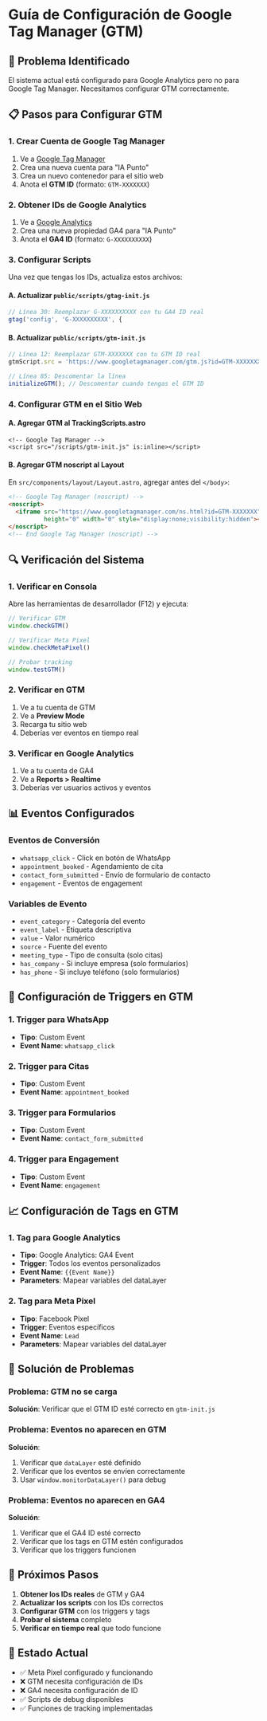 # Guía de Configuración de Google Tag Manager (GTM)

## 🔧 **Problema Identificado**

El sistema actual está configurado para Google Analytics pero no para Google Tag Manager. Necesitamos configurar GTM correctamente.

## 📋 **Pasos para Configurar GTM**

### **1. Crear Cuenta de Google Tag Manager**

1. Ve a [Google Tag Manager](https://tagmanager.google.com/)
2. Crea una nueva cuenta para "IA Punto"
3. Crea un nuevo contenedor para el sitio web
4. Anota el **GTM ID** (formato: `GTM-XXXXXXX`)

### **2. Obtener IDs de Google Analytics**

1. Ve a [Google Analytics](https://analytics.google.com/)
2. Crea una nueva propiedad GA4 para "IA Punto"
3. Anota el **GA4 ID** (formato: `G-XXXXXXXXXX`)

### **3. Configurar Scripts**

Una vez que tengas los IDs, actualiza estos archivos:

#### **A. Actualizar `public/scripts/gtag-init.js`**
```javascript
// Línea 30: Reemplazar G-XXXXXXXXXX con tu GA4 ID real
gtag('config', 'G-XXXXXXXXXX', {
```

#### **B. Actualizar `public/scripts/gtm-init.js`**
```javascript
// Línea 12: Reemplazar GTM-XXXXXXX con tu GTM ID real
gtmScript.src = 'https://www.googletagmanager.com/gtm.js?id=GTM-XXXXXXX';

// Línea 85: Descomentar la línea
initializeGTM(); // Descomentar cuando tengas el GTM ID
```

### **4. Configurar GTM en el Sitio Web**

#### **A. Agregar GTM al TrackingScripts.astro**
```astro
<!-- Google Tag Manager -->
<script src="/scripts/gtm-init.js" is:inline></script>
```

#### **B. Agregar GTM noscript al Layout**
En `src/components/layout/Layout.astro`, agregar antes del `</body>`:
```html
<!-- Google Tag Manager (noscript) -->
<noscript>
  <iframe src="https://www.googletagmanager.com/ns.html?id=GTM-XXXXXXX"
          height="0" width="0" style="display:none;visibility:hidden"></iframe>
</noscript>
<!-- End Google Tag Manager (noscript) -->
```

## 🔍 **Verificación del Sistema**

### **1. Verificar en Consola**
Abre las herramientas de desarrollador (F12) y ejecuta:
```javascript
// Verificar GTM
window.checkGTM()

// Verificar Meta Pixel
window.checkMetaPixel()

// Probar tracking
window.testGTM()
```

### **2. Verificar en GTM**
1. Ve a tu cuenta de GTM
2. Ve a **Preview Mode**
3. Recarga tu sitio web
4. Deberías ver eventos en tiempo real

### **3. Verificar en Google Analytics**
1. Ve a tu cuenta de GA4
2. Ve a **Reports > Realtime**
3. Deberías ver usuarios activos y eventos

## 📊 **Eventos Configurados**

### **Eventos de Conversión**
- `whatsapp_click` - Click en botón de WhatsApp
- `appointment_booked` - Agendamiento de cita
- `contact_form_submitted` - Envío de formulario de contacto
- `engagement` - Eventos de engagement

### **Variables de Evento**
- `event_category` - Categoría del evento
- `event_label` - Etiqueta descriptiva
- `value` - Valor numérico
- `source` - Fuente del evento
- `meeting_type` - Tipo de consulta (solo citas)
- `has_company` - Si incluye empresa (solo formularios)
- `has_phone` - Si incluye teléfono (solo formularios)

## 🚀 **Configuración de Triggers en GTM**

### **1. Trigger para WhatsApp**
- **Tipo**: Custom Event
- **Event Name**: `whatsapp_click`

### **2. Trigger para Citas**
- **Tipo**: Custom Event
- **Event Name**: `appointment_booked`

### **3. Trigger para Formularios**
- **Tipo**: Custom Event
- **Event Name**: `contact_form_submitted`

### **4. Trigger para Engagement**
- **Tipo**: Custom Event
- **Event Name**: `engagement`

## 📈 **Configuración de Tags en GTM**

### **1. Tag para Google Analytics**
- **Tipo**: Google Analytics: GA4 Event
- **Trigger**: Todos los eventos personalizados
- **Event Name**: `{{Event Name}}`
- **Parameters**: Mapear variables del dataLayer

### **2. Tag para Meta Pixel**
- **Tipo**: Facebook Pixel
- **Trigger**: Eventos específicos
- **Event Name**: `Lead`
- **Parameters**: Mapear variables del dataLayer

## 🔧 **Solución de Problemas**

### **Problema**: GTM no se carga
**Solución**: Verificar que el GTM ID esté correcto en `gtm-init.js`

### **Problema**: Eventos no aparecen en GTM
**Solución**: 
1. Verificar que `dataLayer` esté definido
2. Verificar que los eventos se envíen correctamente
3. Usar `window.monitorDataLayer()` para debug

### **Problema**: Eventos no aparecen en GA4
**Solución**:
1. Verificar que el GA4 ID esté correcto
2. Verificar que los tags en GTM estén configurados
3. Verificar que los triggers funcionen

## 📝 **Próximos Pasos**

1. **Obtener los IDs reales** de GTM y GA4
2. **Actualizar los scripts** con los IDs correctos
3. **Configurar GTM** con los triggers y tags
4. **Probar el sistema** completo
5. **Verificar en tiempo real** que todo funcione

## 🎯 **Estado Actual**

- ✅ Meta Pixel configurado y funcionando
- ❌ GTM necesita configuración de IDs
- ❌ GA4 necesita configuración de ID
- ✅ Scripts de debug disponibles
- ✅ Funciones de tracking implementadas
